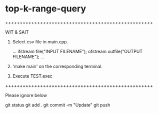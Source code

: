 # top-k-range-query

+++++++++++++++++++++++++++++++++++++++++++++++++++

WIT & SAIT

1. Select csv file in main.cpp.

    ...
    ifstream file("INPUT FILENAME");
    ofstream outfile("OUTPUT FILENAME");
    ...

2. 'make main' on the corresponding terminal.

3. Execute TEST.exec

+++++++++++++++++++++++++++++++++++++++++++++++++++

Please ignore below

git status
git add .
git commit -m "Update"
git push